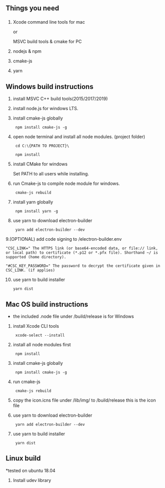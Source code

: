 ## Things you need 
###

1. Xcode command line tools for mac

    or

    MSVC build tools & cmake for PC

2. nodejs & npm

3. cmake-js

4. yarn

## Windows build instructions
1. install MSVC C++ build tools(2015/2017/2019)

2. install node.js for windows LTS.

3. install cmake-js globally

        npm install cmake-js -g

4. open node terminal and install all node modules. (project folder)

        cd C:\{PATH TO PROJECT}\

        npm install

5. install CMake for windows
    
    Set PATH to all users while installing.
    
6. run Cmake-js to compile node module for windows.

        cmake-js rebuild

7. install yarn globally

        npm install yarn -g

8. use yarn to download electron-builder

        yarn add electron-builder --dev
        
9.(OPTIONAL) add code signing to /electron-builder.env 

    "CSC_LINK=" The HTTPS link (or base64-encoded data, or file:// link, or local path) to certificate (*.p12 or *.pfx file). Shorthand ~/ is supported (home directory).

    "#CSC_KEY_PASSWORD=" The password to decrypt the certificate given in CSC_LINK. (if applies)
    
10. use yarn to build installer
        
        yarn dist
        
        
## Mac OS build instructions
* the included .node file under /build/release is for Windows

1. install Xcode CLI tools

        xcode-select --install

2. install all node modules first

        npm install

3. install cmake-js globally

        npm install cmake-js -g

4. run cmake-js

        cmake-js rebuild
        
5. copy the icon.icns file under /lib/img/ to /build/release
    this is the icon file
    
6. use yarn to download electron-builder

        yarn add electron-builder --dev
        
7. use yarn to build installer
        
        yarn dist
        
## Linux build
*tested on ubuntu 18.04

1. Install udev library